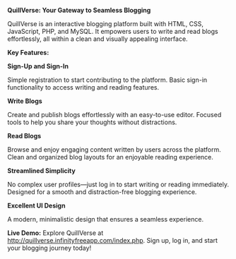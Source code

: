 **QuillVerse: Your Gateway to Seamless Blogging**

QuillVerse is an interactive blogging platform built with HTML, CSS, JavaScript, PHP, and MySQL. It empowers users to write and read blogs effortlessly, all within a clean and visually appealing interface.

**Key Features:**

**Sign-Up and Sign-In**

Simple registration to start contributing to the platform.
Basic sign-in functionality to access writing and reading features.

**Write Blogs**

Create and publish blogs effortlessly with an easy-to-use editor.
Focused tools to help you share your thoughts without distractions.

**Read Blogs**

Browse and enjoy engaging content written by users across the platform.
Clean and organized blog layouts for an enjoyable reading experience.

**Streamlined Simplicity**

No complex user profiles—just log in to start writing or reading immediately.
Designed for a smooth and distraction-free blogging experience.

**Excellent UI Design**

A modern, minimalistic design that ensures a seamless experience.

**Live Demo:**
Explore QuillVerse at http://quillverse.infinityfreeapp.com/index.php. Sign up, log in, and start your blogging journey today!